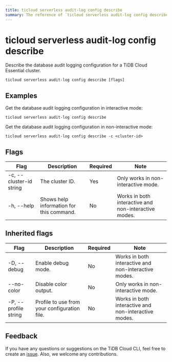 ```yaml
---
title: ticloud serverless audit-log config describe
summary: The reference of `ticloud serverless audit-log config describe`.
---
```


# ticloud serverless audit-log config describe

Describe the database audit logging configuration for a TiDB Cloud Essential cluster.

```shell
ticloud serverless audit-log config describe [flags]
```

## Examples

Get the database audit logging configuration in interactive mode:

```shell
ticloud serverless audit-log config describe
```

Get the database audit logging configuration in non-interactive mode:

```shell
ticloud serverless audit-log config describe -c <cluster-id>
```

## Flags

| Flag                    | Description                | Required | Note                                                 |
|-------------------------|----------------------------|----------|------------------------------------------------------|
| -c, --cluster-id string | The cluster ID.            | Yes      | Only works in non-interactive mode.                  |
| -h, --help              | Shows help information for this command. | No       | Works in both interactive and non-interactive modes. |

## Inherited flags

| Flag                 | Description                                                                                          | Required | Note                                                                                                             |
|----------------------|------------------------------------------------------------------------------------------------------|----------|------------------------------------------------------------------------------------------------------------------|
| -D, --debug          | Enable debug mode.                                                                                   | No       | Works in both interactive and non-interactive modes.                                                             |
| --no-color           | Disable color output.                                                                                | No       | Only works in non-interactive mode.                                                                              |
| -P, --profile string | Profile to use from your configuration file.                                                         | No       | Works in both interactive and non-interactive modes.                                                             |

## Feedback

If you have any questions or suggestions on the TiDB Cloud CLI, feel free to create an [issue](https://github.com/tidbcloud/tidbcloud-cli/issues/new/choose). Also, we welcome any contributions.

